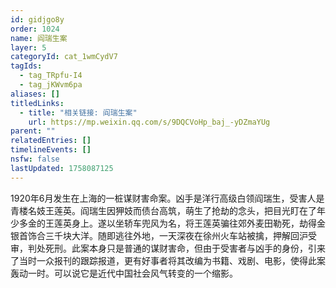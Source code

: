 ```yaml
---
id: gidjgo8y
order: 1024
name: 阎瑞生案
layer: 5
categoryId: cat_1wmCydV7
tagIds:
  - tag_TRpfu-I4
  - tag_jKWvm6pa
aliases: []
titledLinks:
  - title: "相关链接: 阎瑞生案"
    url: https://mp.weixin.qq.com/s/9DQCVoHp_baj_-yDZmaYUg
parent: ""
relatedEntries: []
timelineEvents: []
nsfw: false
lastUpdated: 1758087125
---
```


1920年6月发生在上海的一桩谋财害命案。凶手是洋行高级白领阎瑞生，受害人是青楼名妓王莲英。阎瑞生因狎妓而债台高筑，萌生了抢劫的念头，把目光盯在了年少多金的王莲英身上。遂以坐轿车兜风为名，将王莲英骗往郊外麦田勒死，劫得金银首饰合三千块大洋。随即逃往外地，一天深夜在徐州火车站被擒，押解回沪受审，判处死刑。此案本身只是普通的谋财害命，但由于受害者与凶手的身份，引来了当时一众报刊的跟踪报道，更有好事者将其改编为书籍、戏剧、电影，使得此案轰动一时。可以说它是近代中国社会风气转变的一个缩影。